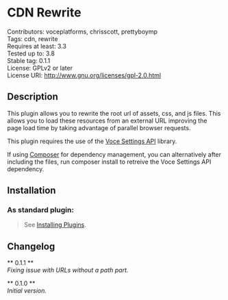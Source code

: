 CDN Rewrite  
===========  
Contributors: voceplatforms, chrisscott, prettyboymp  
Tags: cdn, rewrite  
Requires at least: 3.3  
Tested up to: 3.8  
Stable tag: 0.1.1  
License: GPLv2 or later  
License URI: http://www.gnu.org/licenses/gpl-2.0.html

## Description  
This plugin allows you to rewrite the root url of assets, css, and js files. This allows you to load these resources from an external URL improving the page load time by taking advantage of parallel browser requests.

This plugin requires the use of the [Voce Settings API](https://github.com/voceconnect/voce-settings-api) library.

If using [Composer](http://getcomposer.org) for dependency management, you can alternatively after including the files, run composer install to retreive the Voce Settings API dependency.

## Installation  

### As standard plugin:  
> See [Installing Plugins](http://codex.wordpress.org/Managing_Plugins#Installing_Plugins).

## Changelog

** 0.1.1 **  
*Fixing issue with URLs without a path part.*

** 0.1.0 **  
*Initial version.*